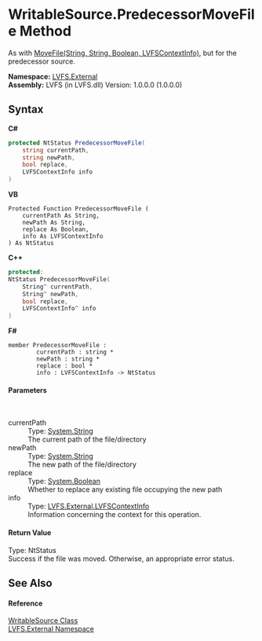 # WritableSource.PredecessorMoveFile Method 
 

As with <a href="02d6337b-9270-57db-4016-389dcc9c11b6">MoveFile(String, String, Boolean, LVFSContextInfo)</a>, but for the predecessor source.

**Namespace:**&nbsp;<a href="ce38c3d6-f720-9c09-02a8-24d191d963ed">LVFS.External</a><br />**Assembly:**&nbsp;LVFS (in LVFS.dll) Version: 1.0.0.0 (1.0.0.0)

## Syntax

**C#**<br />
``` C#
protected NtStatus PredecessorMoveFile(
	string currentPath,
	string newPath,
	bool replace,
	LVFSContextInfo info
)
```

**VB**<br />
``` VB
Protected Function PredecessorMoveFile ( 
	currentPath As String,
	newPath As String,
	replace As Boolean,
	info As LVFSContextInfo
) As NtStatus
```

**C++**<br />
``` C++
protected:
NtStatus PredecessorMoveFile(
	String^ currentPath, 
	String^ newPath, 
	bool replace, 
	LVFSContextInfo^ info
)
```

**F#**<br />
``` F#
member PredecessorMoveFile : 
        currentPath : string * 
        newPath : string * 
        replace : bool * 
        info : LVFSContextInfo -> NtStatus 

```


#### Parameters
&nbsp;<dl><dt>currentPath</dt><dd>Type: <a href="http://msdn2.microsoft.com/en-us/library/s1wwdcbf" target="_blank">System.String</a><br />The current path of the file/directory</dd><dt>newPath</dt><dd>Type: <a href="http://msdn2.microsoft.com/en-us/library/s1wwdcbf" target="_blank">System.String</a><br />The new path of the file/directory</dd><dt>replace</dt><dd>Type: <a href="http://msdn2.microsoft.com/en-us/library/a28wyd50" target="_blank">System.Boolean</a><br />Whether to replace any existing file occupying the new path</dd><dt>info</dt><dd>Type: <a href="09c74a4d-3965-0d4b-f9f9-f9b54f7d56d9">LVFS.External.LVFSContextInfo</a><br />Information concerning the context for this operation.</dd></dl>

#### Return Value
Type: NtStatus<br />Success if the file was moved. Otherwise, an appropriate error status.

## See Also


#### Reference
<a href="eef32198-3bf0-ea5f-1d5c-ef3cf7488a57">WritableSource Class</a><br /><a href="ce38c3d6-f720-9c09-02a8-24d191d963ed">LVFS.External Namespace</a><br />